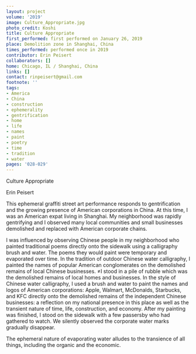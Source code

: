 ```yaml
---
layout: project
volume: '2019'
image: Culture_Appropriate.jpg
photo_credit: Koshi
title: Culture Appropriate
first_performed: first performed on January 26, 2019
place: Demolition zone in Shanghai, China
times_performed: performed once in 2019
contributor: Erin Peisert
collaborators: []
home: Chicago, IL / Shanghai, China
links: []
contact: rinpeisert@gmail.com
footnote: ''
tags:
- America
- China
- construction
- ephemerality
- gentrification
- home
- life
- names
- paint
- poetry
- time
- tradition
- water
pages: '028-029'
---
```



Culture Appropriate

Erin Peisert

This ephemeral graffiti street art performance responds to gentrification and the growing presence of American corporations in China. At this time, I was an American expat living in Shanghai. My neighborhood was rapidly gentrifying and I observed many local communities and small businesses demolished and replaced with American corporate chains.

I was influenced by observing Chinese people in my neighborhood who painted traditional poems directly onto the sidewalk using a calligraphy brush and water. The poems they would paint were temporary and evaporated over time. In the tradition of outdoor Chinese water calligraphy, I painted the names of popular American conglomerates on the demolished remains of local Chinese businesses. ≠I stood in a pile of rubble which was the demolished remains of local homes and businesses. In the style of Chinese water calligraphy, I used a brush and water to paint the names and logos of American corporations: Apple, Walmart, McDonalds, Starbucks, and KFC directly onto the demolished remains of the independent Chinese businesses: a reflection on my national presence in this place as well as the transient nature of time, life, construction, and economy. After my painting was finished, I stood on the sidewalk with a few passersby who had gathered to watch. We silently observed the corporate water marks gradually disappear.

The ephemeral nature of evaporating water alludes to the transience of all things, including the organic and the economic.
